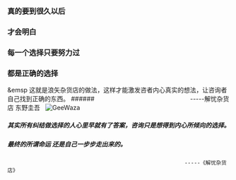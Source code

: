 ###                          真的要到很久以后 
###                             才会明白 
###                        每一个选择只要努力过
###                           都是正确的选择
&emsp 这就是浪矢杂货店的做法，这样才能激发咨者内心真实的想法，让咨询者自己找到正确的东西。 ######
                                                       -----解忧杂货店  东野圭吾  
![GeeWaza](https://github.com/liyuanY/liyuanY.github.io/blob/master/images/2017122901.jpg?raw=true)
##### 其实所有纠结做选择的人心里早就有了答案，咨询只是想得到内心所倾向的选择。
##### 最终的所谓命运 还是自己一步步走出来的。
                                                            -----《解忧杂货店》
